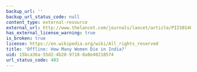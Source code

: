 ```yaml
---
backup_url: ''
backup_url_status_code: null
content_type: external-resource
external_url: http://www.thelancet.com/journals/lancet/article/PIIS0140-6736(14)60839-4/
has_external_license_warning: true
is_broken: true
license: https://en.wikipedia.org/wiki/All_rights_reserved
title: 'Offline: How Many Women Die in India?'
uid: 15bca36a-55d2-4b28-9718-8a8e40218574
url_status_code: 403
---
```

